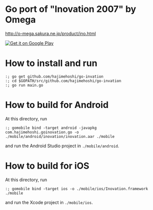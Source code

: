 # Go port of "Inovation 2007" by Omega

http://o-mega.sakura.ne.jp/product/ino.html

[![Get it on Google Play](https://play.google.com/intl/en_us/badges/images/generic/en_badge_web_generic.png)](https://play.google.com/store/apps/details?id=com.hajimehoshi.goinovation&utm_source=global_co&utm_medium=prtnr&utm_content=Mar2515&utm_campaign=PartBadge&pcampaignid=MKT-Other-global-all-co-prtnr-py-PartBadge-Mar2515-1)

# How to install and run

```
:; go get github.com/hajimehoshi/go-invation
:; cd $GOPATH/src/github.com/hajimehoshi/go-invation
:; go run main.go
```

# How to build for Android

At this directory, run

```
:; gomobile bind -target android -javapkg com.hajimehoshi.goinovation.go -o ./mobile/android/inovation/inovation.aar ./mobile
```

and run the Android Studio project in `./mobile/android`.

# How to build for iOS

At this directory, run

```
:; gomobile bind -target ios -o ./mobile/ios/Inovation.framework ./mobile
```

and run the Xcode project in `./mobile/ios`.
